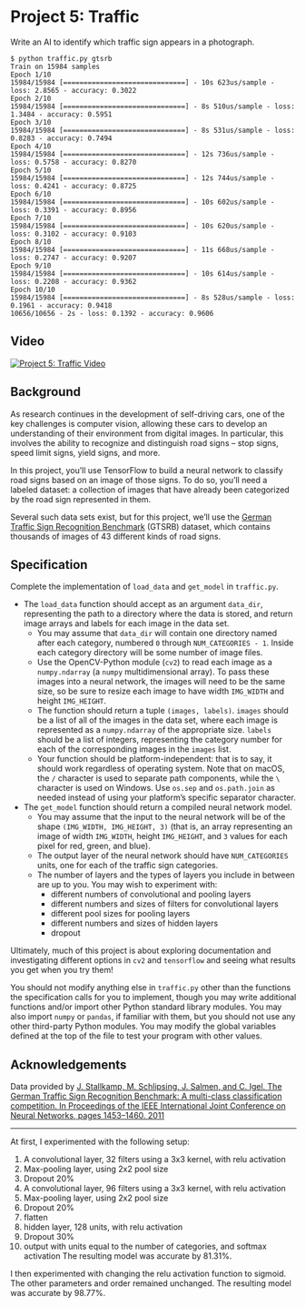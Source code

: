 # Project 5: Traffic

Write an AI to identify which traffic sign appears in a photograph.

```
$ python traffic.py gtsrb
Train on 15984 samples
Epoch 1/10
15984/15984 [==============================] - 10s 623us/sample - loss: 2.8565 - accuracy: 0.3022
Epoch 2/10
15984/15984 [==============================] - 8s 510us/sample - loss: 1.3484 - accuracy: 0.5951
Epoch 3/10
15984/15984 [==============================] - 8s 531us/sample - loss: 0.8283 - accuracy: 0.7494
Epoch 4/10
15984/15984 [==============================] - 12s 736us/sample - loss: 0.5758 - accuracy: 0.8270
Epoch 5/10
15984/15984 [==============================] - 12s 744us/sample - loss: 0.4241 - accuracy: 0.8725
Epoch 6/10
15984/15984 [==============================] - 10s 602us/sample - loss: 0.3391 - accuracy: 0.8956
Epoch 7/10
15984/15984 [==============================] - 10s 620us/sample - loss: 0.3102 - accuracy: 0.9103
Epoch 8/10
15984/15984 [==============================] - 11s 668us/sample - loss: 0.2747 - accuracy: 0.9207
Epoch 9/10
15984/15984 [==============================] - 10s 614us/sample - loss: 0.2208 - accuracy: 0.9362
Epoch 10/10
15984/15984 [==============================] - 8s 528us/sample - loss: 0.1961 - accuracy: 0.9418
10656/10656 - 2s - loss: 0.1392 - accuracy: 0.9606
```

## Video

[![Project 5: Traffic Video](http://img.youtube.com/vi/6ehpn1vae38/0.jpg)](https://youtu.be/6ehpn1vae38)

## Background

As research continues in the development of self-driving cars, one of the key challenges is computer vision, allowing these cars to develop an understanding of their environment from digital images. In particular, this involves the ability to recognize and distinguish road signs – stop signs, speed limit signs, yield signs, and more.

In this project, you’ll use TensorFlow to build a neural network to classify road signs based on an image of those signs. To do so, you’ll need a labeled dataset: a collection of images that have already been categorized by the road sign represented in them.

Several such data sets exist, but for this project, we’ll use the [German Traffic Sign Recognition Benchmark](http://benchmark.ini.rub.de/?section=gtsrb&subsection=news) (GTSRB) dataset, which contains thousands of images of 43 different kinds of road signs.

## Specification

Complete the implementation of `load_data` and `get_model` in `traffic.py`.

- The `load_data` function should accept as an argument `data_dir`, representing the path to a directory where the data is stored, and return image arrays and labels for each image in the data set.
    - You may assume that `data_dir` will contain one directory named after each category, numbered `0` through `NUM_CATEGORIES - 1`. Inside each category directory will be some number of image files.
    - Use the OpenCV-Python module (`cv2`) to read each image as a `numpy.ndarray` (a `numpy` multidimensional array). To pass these images into a neural network, the images will need to be the same size, so be sure to resize each image to have width `IMG_WIDTH` and height `IMG_HEIGHT`.
    - The function should return a tuple `(images, labels)`. `images` should be a list of all of the images in the data set, where each image is represented as a `numpy.ndarray` of the appropriate size. `labels` should be a list of integers, representing the category number for each of the corresponding images in the `images` list.
    - Your function should be platform-independent: that is to say, it should work regardless of operating system. Note that on macOS, the `/` character is used to separate path components, while the `\` character is used on Windows. Use `os.sep` and `os.path.join` as needed instead of using your platform’s specific separator character.
- The `get_model` function should return a compiled neural network model.
    - You may assume that the input to the neural network will be of the shape `(IMG_WIDTH, IMG_HEIGHT, 3)` (that is, an array representing an image of width `IMG_WIDTH`, height `IMG_HEIGHT`, and `3` values for each pixel for red, green, and blue).
    - The output layer of the neural network should have `NUM_CATEGORIES` units, one for each of the traffic sign categories.
    - The number of layers and the types of layers you include in between are up to you. You may wish to experiment with:
        - different numbers of convolutional and pooling layers
        - different numbers and sizes of filters for convolutional layers
        - different pool sizes for pooling layers
        - different numbers and sizes of hidden layers
        - dropout

Ultimately, much of this project is about exploring documentation and investigating different options in `cv2` and `tensorflow` and seeing what results you get when you try them!

You should not modify anything else in `traffic.py` other than the functions the specification calls for you to implement, though you may write additional functions and/or import other Python standard library modules. You may also import `numpy` or `pandas`, if familiar with them, but you should not use any other third-party Python modules. You may modify the global variables defined at the top of the file to test your program with other values.

## Acknowledgements

Data provided by [J. Stallkamp, M. Schlipsing, J. Salmen, and C. Igel. The German Traffic Sign Recognition Benchmark: A multi-class classification competition. In Proceedings of the IEEE International Joint Conference on Neural Networks, pages 1453–1460. 2011](http://benchmark.ini.rub.de/index.php?section=gtsrb&subsection=dataset#Acknowledgements)

--------------------------------------------------------

At first, I experimented with the following setup: 
1. A convolutional layer, 32 filters using a 3x3 kernel, with relu activation 
2. Max-pooling layer, using 2x2 pool size
3. Dropout 20% 
4. A convolutional layer, 96 filters using a 3x3 kernel, with relu activation 
5. Max-pooling layer, using 2x2 pool size
6. Dropout 20% 
7. flatten
8. hidden layer, 128 units, with relu activation 
9. Dropout 30% 
10. output with units equal to the number of categories, and softmax activation
The resulting model was accurate by 81.31%.
    
I then experimented with changing the relu activation function to sigmoid. The other parameters and order remained unchanged. 
The resulting model was accurate by 98.77%.
